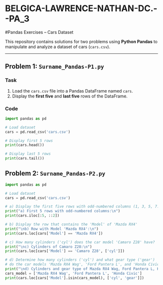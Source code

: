 # BELGICA-LAWRENCE-NATHAN-DC.--PA_3


#Pandas Exercises – Cars Dataset  

This repository contains solutions for two problems using **Python Pandas** to manipulate and analyze a dataset of cars (`cars.csv`).  

---

## Problem 1: `Surname_Pandas-P1.py`  

### Task 
1. Load the `cars.csv` file into a Pandas DataFrame named `cars`.  
2. Display the **first five** and **last five** rows of the DataFrame.  

### Code  
```python
import pandas as pd

# Load dataset
cars = pd.read_csv('cars.csv')

# Display first 5 rows
print(cars.head())

# Display last 5 rows
print(cars.tail())
```

##  Problem 2: `Surname_Pandas-P2.py`

```python
import pandas as pd

# Load dataset
cars = pd.read_csv('cars.csv')

# a) Display the first five rows with odd-numbered columns (1, 3, 5, 7...)
print("a) First 5 rows with odd-numbered columns:\n")
print(cars.iloc[:5, ::2])

# b) Display the row that contains the 'Model' of 'Mazda RX4'
print("\nb) Row with Model 'Mazda RX4':\n")
print(cars.loc[cars['Model'] == 'Mazda RX4'])

# c) How many cylinders ('cyl') does the car model 'Camaro Z28' have?
print("\nc) Cylinders of Camaro Z28:\n")
print(cars.loc[cars['Model'] == 'Camaro Z28', ['cyl']])

# d) Determine how many cylinders ('cyl') and what gear type ('gear') 
# do the car models 'Mazda RX4 Wag', 'Ford Pantera L', and 'Honda Civic' have
print("\nd) Cylinders and gear type of Mazda RX4 Wag, Ford Pantera L, Honda Civic:\n")
cars_model = ['Mazda RX4 Wag', 'Ford Pantera L', 'Honda Civic']
print(cars.loc[cars['Model'].isin(cars_model), ['cyl', 'gear']])
